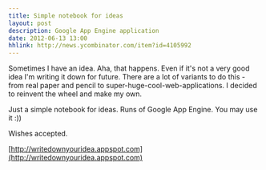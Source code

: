 ```yaml
---
title: Simple notebook for ideas
layout: post
description: Google App Engine application
date: 2012-06-13 13:00
hhlink: http://news.ycombinator.com/item?id=4105992
---
```


Sometimes I have an idea. Aha, that happens. Even if it's not a very good idea I'm writing it down for future. There are a lot of variants to do this - from real paper and pencil to super-huge-cool-web-applications. I decided to reinvent the wheel and make my own.

Just a simple notebook for ideas. Runs of Google App Engine. You may use it :)) 

Wishes accepted.

[http://writedownyouridea.appspot.com](http://writedownyouridea.appspot.com)